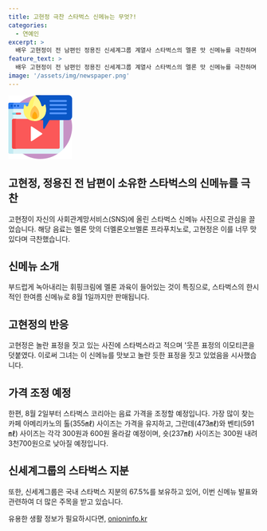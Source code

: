 ```yaml
---
title: 고현정 극찬 스타벅스 신메뉴는 무엇?!
categories:
  - 연예인
excerpt: >
  배우 고현정이 전 남편인 정용진 신세계그룹 계열사 스타벅스의 멜론 맛 신메뉴를 극찬하며 SNS에 사진을 올렸다. 해당 음료는 멜론 맛 프라푸치노로, 부드럽게 녹아내리는 휘핑크림과 멜론 과육이 특징이다. 이에 고현정은 놀란 표정의 사진에 웃픈 표정 이모티콘을 덧붙였다. 이전에도 신세계를 향한 유머러스 발언으로 화제가 된 적이 있다. 한편, 스타벅스 코리아는 다음 달 음료 가격을 조정할 예정이며, 대부분의 음료는 가격이 올라갈 것으로 예상된다.
feature_text: >
  배우 고현정이 전 남편인 정용진 신세계그룹 계열사 스타벅스의 멜론 맛 신메뉴를 극찬하며 SNS에 사진을 올렸다. 해당 음료는 멜론 맛 프라푸치노로, 부드럽게 녹아내리는 휘핑크림과 멜론 과육이 특징이다. 이에 고현정은 놀란 표정의 사진에 웃픈 표정 이모티콘을 덧붙였다. 이전에도 신세계를 향한 유머러스 발언으로 화제가 된 적이 있다. 한편, 스타벅스 코리아는 다음 달 음료 가격을 조정할 예정이며, 대부분의 음료는 가격이 올라갈 것으로 예상된다.
image: '/assets/img/newspaper.png'
---
```


<p><img src="/assets/img/news.png" alt="rentncar 속보" /></p>

<h2>고현정, 정용진 전 남편이 소유한 스타벅스의 신메뉴를 극찬</h2>

<p>고현정이 자신의 사회관계망서비스(SNS)에 올린 스타벅스 신메뉴 사진으로 관심을 끌었습니다. 해당 음료는 멜론 맛의 더멜론오브멜론 프라푸치노로, 고현정은 이를 너무 맛있다며 극찬했습니다.</p>

<h2>신메뉴 소개</h2>

<p data-ke-size="size16">부드럽게 녹아내리는 휘핑크림에 멜론 과육이 들어있는 것이 특징으로, 스타벅스의 한시적인 한여름 신메뉴로 8월 1일까지만 판매됩니다.</p>

<h2>고현정의 반응</h2>

<p data-ke-size="size16">고현정은 놀란 표정을 짓고 있는 사진에 스타벅스라고 적으며 '웃픈 표정의 이모티콘을 덧붙였다. 이로써 그녀는 이 신메뉴를 맛보고 놀란 듯한 표정을 짓고 있었음을 시사했습니다.</p>

<h2>가격 조정 예정</h2>

<p data-ke-size="size16">한편, 8월 2일부터 스타벅스 코리아는 음료 가격을 조정할 예정입니다. 가장 많이 찾는 카페 아메리카노의 톨(355㎖) 사이즈는 가격을 유지하고, 그란데(473㎖)와 벤티(591㎖) 사이즈는 각각 300원과 600원 올라갈 예정이며, 숏(237㎖) 사이즈는 300원 내려 3천700원으로 낮아질 예정입니다.</p>

<h2>신세계그룹의 스타벅스 지분</h2>

<p data-ke-size="size16">또한, 신세계그룹은 국내 스타벅스 지분의 67.5%를 보유하고 있어, 이번 신메뉴 발표와 관련하여 더 많은 주목을 받고 있습니다.</p>
유용한 생활 정보가 필요하시다면, <a href="https://onioninfo.kr" rel="dofollow">onioninfo.kr</a>


